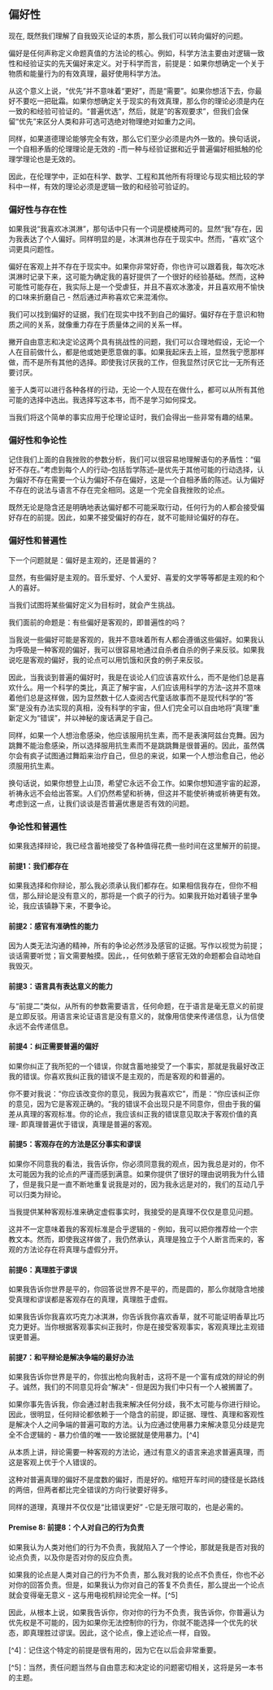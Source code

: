 ## 偏好性

现在, 既然我们理解了自我毁灭论证的本质，那么我们可以转向偏好的问题。

偏好是任何声称定义命题真值的方法论的核心。例如，科学方法主要由对逻辑一致性和经验证实的先天偏好来定义。对于科学而言，前提是：如果你想确定一个关于物质和能量行为的有效真理，最好使用科学方法。

从这个意义上说，“优先”并不意味着“更好”，而是“需要”。如果你想活下去，你最好不要吃一把砒霜。如果你想确定关于现实的有效真理，那么你的理论必须是内在一致的和经验可验证的。“普遍优选”，然后，就是”的客观要求”，但我们会保留“优先”来区分人类和非可选可选绝对物理绝对如重力之间。

同样，如果道德理论能够完全有效，那么它们至少必须是内外一致的。换句话说，一个自相矛盾的伦理理论是无效的 -而一种与经验证据和近乎普遍偏好相抵触的伦理学理论也是无效的。

因此，在伦理学中，正如在科学、数学、工程和其他所有将理论与现实相比较的学科中一样，有效的理论必须是逻辑一致的和经验可验证的。

### 偏好性与存在性

如果我说“我喜欢冰淇淋”，那句话中只有一个词是模棱两可的。显然“我”存在，因为我表达了个人偏好。同样明显的是，冰淇淋也存在于现实中。然而，“喜欢”这个词更具问题性。

偏好在客观上并不存在于现实中。如果你非常好奇，你也许可以跟着我，每次吃冰淇淋时记录下来，这可能为确定我的喜好提供了一个很好的经验基础。然而，这种可能性可能存在，我实际上是一个受虐狂，并且不喜欢冰激凌，并且喜欢用不愉快的口味来折磨自己 - 然后通过声称喜欢它来混淆你。 

我们可以找到偏好的证据，我们在现实中找不到自己的偏好。偏好存在于意识和物质之间的关系，就像重力存在于质量体之间的关系一样。

撇开自由意志和决定论这两个具有挑战性的问题，我们可以合理地假设，无论一个人在目前做什么，都是他或她更愿意做的事。如果我起床去上班，显然我宁愿那样做，而不是所有其他的选择。即使我讨厌我的工作，但我显然讨厌它比一无所有还要讨厌。

鉴于人类可以进行各种各样的行动，无论一个人现在在做什么，都可以从所有其他可能的选择中选出。我选择写这本书，而不是学习如何探戈。 

当我们将这个简单的事实应用于伦理论证时，我们会得出一些非常有趣的结果。

### 偏好性和争论性

记住我们上面的自我挫败的参数分析，我们可以很容易地理解语句的矛盾性：“偏好不存在。”考虑到每个人的行动–包括哲学陈述–是优先于其他可能的行动选择，认为偏好不存在需要一个认为偏好不存在偏好，这是一个自相矛盾的陈述。认为偏好不存在的说法与语言不存在完全相同。这是一个完全自我挫败的论点。

既然无论是隐含还是明确地表达偏好都不可能采取行动，任何行为的人都会接受偏好存在的前提。因此，如果不接受偏好的存在，就不可能辩论偏好的存在。

### 偏好性和普遍性

下一个问题就是：偏好是主观的，还是普遍的？

显然，有些偏好是主观的。音乐爱好、个人爱好、喜爱的文学等等都是主观的和个人的喜好。

当我们试图将某些偏好定义为目标时，就会产生挑战。

我们面前的命题是：有些偏好是客观的，即普遍性的吗？

当我说一些偏好可能是客观的，我并不意味着所有人都会遵循这些偏好。如果我认为呼吸是一种客观的偏好，我可以很容易地通过自杀者自杀的例子来反驳。如果我说吃是客观的偏好，我的论点可以用饥饿和厌食的例子来反驳。

因此，当我谈到普遍的偏好时，我是在谈论人们应该喜欢什么，而不是他们总是喜欢什么。用一个科学的类比，真正了解宇宙，人们应该用科学的方法–这并不意味着他们总是这样做，因为显然数十亿人查阅古代童话故事而不是现代科学的“答案”是没有办法实现的真相，没有科学的宇宙，但人们完全可以自由地将“真理”重新定义为“错误”，并以神秘的废话满足于自己。

同样，如果一个人想治愈感染，他应该服用抗生素，而不是表演阿兹台克舞。因为跳舞不能治愈感染，所以选择服用抗生素而不是跳跳舞是很普遍的。因此，虽然偶尔会有疯子试图通过舞蹈来治疗自己，但总的来说，如果一个人想治愈自己，他必须服用抗生素。

换句话说，如果你想登上山顶，希望它永远不会工作。如果你想知道宇宙的起源，祈祷永远不会给出答案。人们仍然希望和祈祷，但这并不能使祈祷或祈祷更有效。考虑到这一点，让我们谈谈是否普遍优惠是否有效的问题。

### 争论性和普遍性

如果我选择辩论，我已经含蓄地接受了各种值得花费一些时间在这里解开的前提。

#### 前提1：我们都存在

如果我选择和你辩论，那么我必须承认我们都存在。如果相信我存在，但你不相信，那么辩论是没有意义的，那将是一个疯子的行为。如果我开始对着镜子里争论，我应该镇静下来，不要争论。

#### 前提2：感官有准确性的能力

因为人类无法沟通的精神，所有的争论必然涉及感官的证据。写作以视觉为前提；谈话需要听觉；盲文需要触摸。因此，，任何依赖于感官无效的命题都会自动地自我毁灭。

#### 前提3：语言具有表达意义的能力

与“前提二”类似，从所有的参数需要语言，任何命题，在于语言是毫无意义的前提是立即反驳。用语言来论证语言是没有意义的，就像用信使来传递信息，认为信使永远不会传递信息。

#### 前提4：纠正需要普遍的偏好

如果你纠正了我所犯的一个错误，你就含蓄地接受了一个事实，那就是我最好改正我的错误。你喜欢我纠正我的错误不是主观的，而是客观的和普遍的。

你不要对我说：“你应该改变你的意见，我因为我喜欢它”，而是：“你应该纠正你的意见，因为它是客观正确的。“我的错误不会出现只是不同意你，但由于我的偏差从真理的客观标准。你的论点，我应该纠正我的错误意见取决于客观价值的真理- 即真理普遍优于错误，真理是普遍的客观。

#### 前提5：客观存在的方法是区分事实和谬误

如果你不同意我的看法，我告诉你，你必须同意我的观点，因为我总是对的，你不太可能因为我的论点的严谨而感到满意。如果你提供了很好的理由说明我为什么错了，但是我只是一直不断地重复说我是对的，因为我永远是对的，我们的互动几乎可以归类为辩论。

当我提供某种客观标准来确定虚假事实时，我接受的是真理不仅仅是意见问题。 

这并不一定意味着我的客观标准是合乎逻辑的 - 例如，我可以把你推荐给一个宗教文本。然而，即使我这样做了，我仍然承认，真理是独立于个人断言而来的，客观的方法论存在将真理与虚假分开。

#### 前提6：真理胜于谬误

如果我告诉你世界是平的，你回答说世界不是平的，而是圆的，那么你就隐含地接受真理和谬误都是客观存在的真理，真理胜于虚假。

如果我告诉你我喜欢巧克力冰淇淋，你告诉我你喜欢香草，就不可能证明香草比巧克力更好。当你根据客观事实纠正我时，你是在接受客观事实，客观真理比主观错误更普遍。

#### 前提7：和平辩论是解决争端的最好办法

如果我告诉你世界是平的，你拔出枪向我射击，这将不是一个富有成效的辩论的例子。诚然，我们的不同意见将会“解决” - 但是因为我们中只有一个人被搁置了。

如果你事先告诉我，你会通过射击我来解决任何分歧，我不太可能与你进行辩论。因此，很明显，任何辩论都依赖于一个隐含的前提，即证据、理性、真理和客观性是解决个人之间争端的普遍可取的方法。认为应通过使用暴力来解决意见分歧是完全不合逻辑的 - 暴力价值的唯一一致论据就是使用暴力。[^4]

从本质上讲，辩论需要一种客观的方法论，通过有意义的语言来追求普遍真理，而这是客观上优于个人错误的。

这种对普遍真理的偏好不是度数的偏好，而是好的。缩短开车时间的捷径是长路线的两倍，但两者都比完全错误的方向行驶要好得多。

同样的道理，真理并不仅仅是“比错误更好” -它是无限可取的，也是必需的。

#### Premise 8: 前提8：个人对自己的行为负责

如果我认为人类对他们的行为不负责，我就陷入了一个悖论，那就是我是否对我的论点负责，以及你是否对你的反应负责。

如果我的论点是人类对自己的行为不负责，那么我对我的论点不负责任，你也不必对你的回答负责。但是，如果我认为你对自己的答复不负责任，那么提出一个论点就会变得毫无意义 - 这与用电视机辩论完全一样。[^5] 

因此，从根本上说，如果我告诉你，你对你的行为不负责，我告诉你，你普遍认为优先权是不可能的，因为如果你无法控制你的行为，你就不能选择一个优先的状态，即真理胜过谬误。因此，这个论点，像上述论点一样，自毁。

[^4]：记住这个特定的前提是很有用的，因为它在以后会非常重要。

[^5]：当然，责任问题当然与自由意志和决定论的问题密切相关，这将是另一本书的主题。

